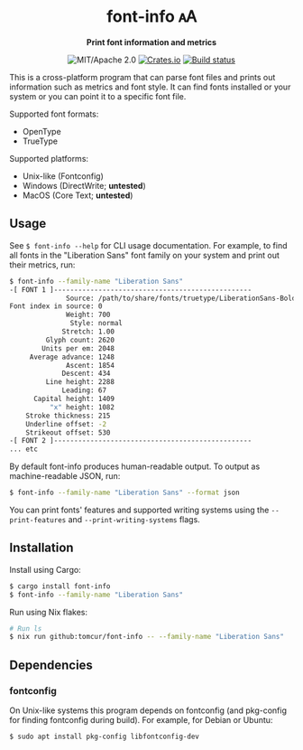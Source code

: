 <div align="center">

# font-info 🗚

**Print font information and metrics**

![MIT/Apache 2.0](https://img.shields.io/badge/license-MIT%2FApache-blue.svg)
[![Crates.io](https://img.shields.io/crates/v/font-info.svg)](https://crates.io/crates/font-info)
[![Build status](https://github.com/tomcur/font-info/workflows/CI/badge.svg)](https://github.com/tomcur/font-info/actions)

</div>

This is a cross-platform program that can parse font files and prints out
information such as metrics and font style. It can find fonts installed or your
system or you can point it to a specific font file.

Supported font formats:
 - OpenType
 - TrueType

Supported platforms:
 - Unix-like (Fontconfig)
 - Windows (DirectWrite; **untested**)
 - MacOS (Core Text; **untested**)

## Usage

See `$ font-info --help` for CLI usage documentation. For example, to find
all fonts in the "Liberation Sans" font family on your system and print out
their metrics, run:

```bash
$ font-info --family-name "Liberation Sans"
-[ FONT 1 ]-------------------------------------------------
              Source: /path/to/share/fonts/truetype/LiberationSans-Bold.ttf
Font index in source: 0
              Weight: 700
               Style: normal
             Stretch: 1.00
         Glyph count: 2620
        Units per em: 2048
     Average advance: 1248
              Ascent: 1854
             Descent: 434
         Line height: 2288
             Leading: 67
      Capital height: 1409
          "x" height: 1082
    Stroke thickness: 215
    Underline offset: -2
    Strikeout offset: 530
-[ FONT 2 ]-------------------------------------------------
... etc
```

By default font-info produces human-readable output. To output as
machine-readable JSON, run:

```bash
$ font-info --family-name "Liberation Sans" --format json
```

You can print fonts' features and supported writing systems using the
`--print-features` and `--print-writing-systems` flags.

## Installation

Install using Cargo:

```bash
$ cargo install font-info
$ font-info --family-name "Liberation Sans"
```

Run using Nix flakes:

```bash
# Run ls
$ nix run github:tomcur/font-info -- --family-name "Liberation Sans"
```

## Dependencies

### fontconfig

On Unix-like systems this program depends on fontconfig (and pkg-config for
finding fontconfig during build). For example, for Debian or Ubuntu:

```bash
$ sudo apt install pkg-config libfontconfig-dev
```
